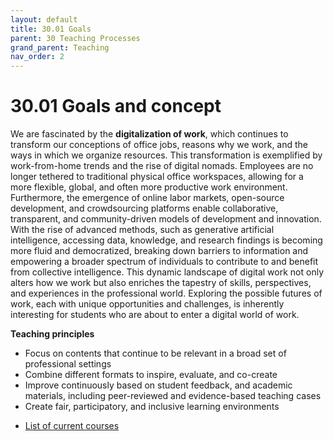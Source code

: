 ```yaml
---
layout: default
title: 30.01 Goals
parent: 30 Teaching Processes
grand_parent: Teaching
nav_order: 2
---
```


# 30.01 Goals and concept

<!-- 
## Why are we here?
-->

We are fascinated by the **digitalization of work**, which continues to transform our conceptions of office jobs, reasons why we work, and the ways in which we organize resources.
This transformation is exemplified by work-from-home trends and the rise of digital nomads.
Employees are no longer tethered to traditional physical office workspaces, allowing for a more flexible, global, and often more productive work environment.
Furthermore, the emergence of online labor markets, open-source development, and crowdsourcing platforms enable collaborative, transparent, and community-driven models of development and innovation.
With the rise of advanced methods, such as generative artificial intelligence, accessing data, knowledge, and research findings is becoming more fluid and democratized, breaking down barriers to information and empowering a broader spectrum of individuals to contribute to and benefit from collective intelligence.
This dynamic landscape of digital work not only alters how we work but also enriches the tapestry of skills, perspectives, and experiences in the professional world.
Exploring the possible futures of work, each with unique opportunities and challenges, is inherently interesting for students who are about to enter a digital world of work.

**Teaching principles**

- Focus on contents that continue to be relevant in a broad set of professional settings
- Combine different formats to inspire, evaluate, and co-create
- Improve continuously based on student feedback, and academic materials, including peer-reviewed and evidence-based teaching cases
- Create fair, participatory, and inclusive learning environments

<!--

- inspire, develop, and evaluate students / Create settings in which we *work with* students and

Address: students, teaching assistants, 

Our goal is to ...
create learning environments that afford  ... and effective learning experience 

## What do we teach?

## How do we teach?

Expectations (student preparation)?

Focus: synthesizing, selecting, assessing, recommending
-->

- [List of current courses](30.02.courses.html)
